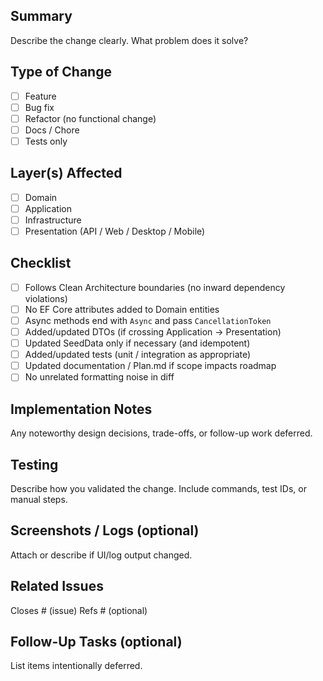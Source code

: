 ## Summary
Describe the change clearly. What problem does it solve?

## Type of Change
- [ ] Feature
- [ ] Bug fix
- [ ] Refactor (no functional change)
- [ ] Docs / Chore
- [ ] Tests only

## Layer(s) Affected
- [ ] Domain
- [ ] Application
- [ ] Infrastructure
- [ ] Presentation (API / Web / Desktop / Mobile)

## Checklist
- [ ] Follows Clean Architecture boundaries (no inward dependency violations)
- [ ] No EF Core attributes added to Domain entities
- [ ] Async methods end with `Async` and pass `CancellationToken`
- [ ] Added/updated DTOs (if crossing Application -> Presentation)
- [ ] Updated SeedData only if necessary (and idempotent)
- [ ] Added/updated tests (unit / integration as appropriate)
- [ ] Updated documentation / Plan.md if scope impacts roadmap
- [ ] No unrelated formatting noise in diff

## Implementation Notes
Any noteworthy design decisions, trade-offs, or follow-up work deferred.

## Testing
Describe how you validated the change. Include commands, test IDs, or manual steps.

## Screenshots / Logs (optional)
Attach or describe if UI/log output changed.

## Related Issues
Closes # (issue)
Refs # (optional)

## Follow-Up Tasks (optional)
List items intentionally deferred.
